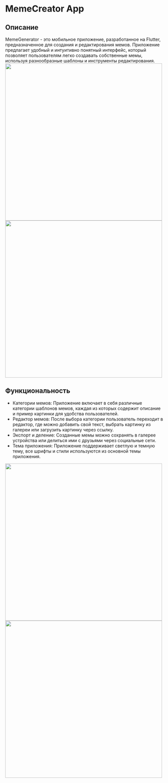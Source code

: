 # MemeCreator App

## Описание

MemeGenerator - это мобильное приложение, разработанное на Flutter, предназначенное для создания и редактирования мемов. Приложение предлагает удобный и интуитивно понятный интерфейс, который позволяет пользователям легко создавать собственные мемы, используя разнообразные шаблоны и инструменты редактирования.
<img src="https://github.com/Bogdan108/surf-flutter-study-jam-5/blob/study-jam-5/docs/images/Simulator%20Screenshot%20-%20iPhone%2014%20Pro%20Max%20-%202024-02-20%20at%2020.11.32.png" width="500">
<img src="https://github.com/Bogdan108/surf-flutter-study-jam-5/blob/study-jam-5/docs/images/Simulator%20Screenshot%20-%20iPhone%2014%20Pro%20Max%20-%202024-02-20%20at%2020.14.59.png" width="500">


## Функциональность

- Категории мемов: Приложение включает в себя различные категории шаблонов мемов, каждая из которых содержит описание и пример картинки для удобства пользователей.
- Редактор мемов: После выбора категории пользователь переходит в редактор, где можно добавить свой текст, выбрать картинку из галереи или загрузить картинку через ссылку.
- Экспорт и деление: Созданные мемы можно сохранять в галерее устройства или делиться ими с друзьями через социальные сети.
- Тема приложения: Приложение поддерживает светлую и темную тему, все шрифты и стили используются из основной темы приложения.
<p>
<img src="https://github.com/Bogdan108/surf-flutter-study-jam-5/blob/study-jam-5/docs/images/Simulator%20Screenshot%20-%20iPhone%2014%20Pro%20Max%20-%202024-02-20%20at%2020.15.07.png" width="500">
<img src="https://github.com/Bogdan108/surf-flutter-study-jam-5/blob/study-jam-5/docs/images/Simulator%20Screenshot%20-%20iPhone%2014%20Pro%20Max%20-%202024-02-20%20at%2020.16.34.png" width="500">
<p>
